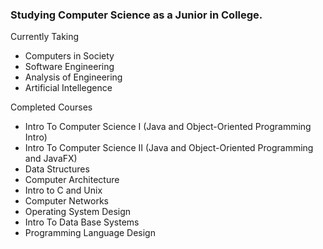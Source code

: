 ### Studying Computer Science as a Junior in College.

Currently Taking
- Computers in Society
- Software Engineering
- Analysis of Engineering
- Artificial Intellegence

Completed Courses
- Intro To Computer Science I (Java and Object-Oriented Programming Intro)
- Intro To Computer Science II (Java and Object-Oriented Programming and JavaFX)
- Data Structures
- Computer Architecture
- Intro to C and Unix
- Computer Networks
- Operating System Design
- Intro To Data Base Systems
- Programming Language Design
<!--
**CEKlopfenstein/CEKlopfenstein** is a ✨ _special_ ✨ repository because its `README.md` (this file) appears on your GitHub profile.

Here are some ideas to get you started:

- 🔭 I’m currently working on ...
- 🌱 I’m currently learning ...
- 👯 I’m looking to collaborate on ...
- 🤔 I’m looking for help with ...
- 💬 Ask me about ...
- 📫 How to reach me: ...
- 😄 Pronouns: ...
- ⚡ Fun fact: ...
-->
